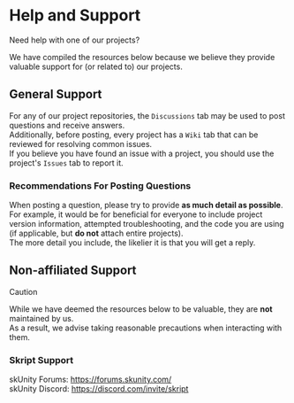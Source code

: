 # Help and Support

Need help with one of our projects?

We have compiled the resources below because we believe they provide valuable support for (or related to) our projects.


## General Support

For any of our project repositories, the `Discussions` tab may be used to post questions and receive answers. \
Additionally, before posting, every project has a `Wiki` tab that can be reviewed for resolving common issues. \
If you believe you have found an issue with a project, you should use the project's `Issues` tab to report it.

### Recommendations For Posting Questions

When posting a question, please try to provide **as much detail as possible**. \
For example, it would be for beneficial for everyone to include project version information, attempted troubleshooting, and the code you are using (if applicable, but **do not** attach entire projects). \
The more detail you include, the likelier it is that you will get a reply.

## Non-affiliated Support

> [!CAUTION]
> While we have deemed the resources below to be valuable, they are **not** maintained by us. \
> As a result, we advise taking reasonable precautions when interacting with them.

### Skript Support
skUnity Forums: https://forums.skunity.com/ \
skUnity Discord: https://discord.com/invite/skript
